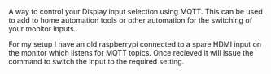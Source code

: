 A way to control your Display input selection using MQTT. This can be used to add to home automation tools or other automation for the switching of your monitor inputs. 

For my setup I have an old raspberrypi connected to a spare HDMI input on the monitor which listens for MQTT topics. Once recieved it will issue the command to switch the input to the required setting.
